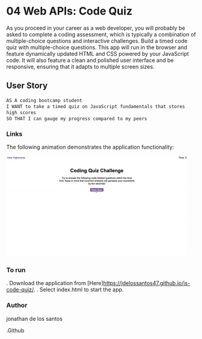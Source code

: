 # 04 Web APIs: Code Quiz

As you proceed in your career as a web developer, you will probably be asked to complete a coding assessment, which is typically a combination of multiple-choice questions and interactive challenges. Build a timed code quiz with multiple-choice questions. This app will run in the browser and feature dynamically updated HTML and CSS powered by your JavaScript code. It will also feature a clean and polished user interface and be responsive, ensuring that it adapts to multiple screen sizes.

## User Story

```
AS A coding bootcamp student
I WANT to take a timed quiz on JavaScript fundamentals that stores high scores
SO THAT I can gauge my progress compared to my peers
```

### Links

The following animation demonstrates the application functionality:

![code quiz](./Assets/04-web-apis-homework-demo.gif)

### To run

. Download the application from
[Here]https://jdelossantos47.github.io/js-code-quiz/.
. Select index.html to start the app.

### Author
jonathan de los santos

.Github

